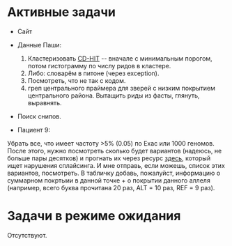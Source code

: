 # Активные задачи

* Сайт

* Данные Паши: 
	1) Кластеризовать [CD-HIT](http://weizhongli-lab.org/cd-hit/) -- вначале с минимальным порогом, потом гистограмму по числу ридов в кластере.
	2) Либо: словарём в питоне (через exception).
	3) Посмотреть, что не так с кодом.
	4) греп центрального праймера для зверей с низким покрытием центрального района. Вытащить риды из фасты, глянуть, выравнять.

* Поиск снипов.
	
* Пациент 9:

Убрать все, что имеет частоту >5% (0.05) по Exac или 1000 геномов. После этого, нужно посмотреть сколько будет вариантов (надеюсь, не больше пары десятков) и прогнать их через ресурс [здесь](http://www.umd.be/HSF/index.html), который ищет нарушения сплайсинга. И мне отправь, если можешь, список этих вариантов, посмотреть. В табличку добавь, пожалуйст, информацию о суммарном покртыии в данной точке + о покрытии данного аллеля (например, всего буква прочитана 20 раз, ALT = 10 раз, REF = 9 раз).

# Задачи в режиме ожидания

Отсутствуют.
